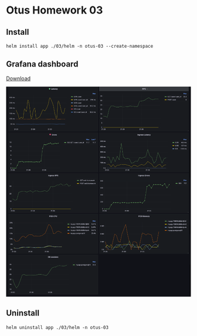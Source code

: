 # Otus Homework 03

## Install

```shell
helm install app ./03/helm -n otus-03 --create-namespace
```

## Grafana dashboard

[Download](https://github.com/wuzyk/otus-microservice-arch/blob/main/03/helm/charts/grafana/dashboard.json)

![dashboard](./assets/dashboard.png)

## Uninstall

```shell
helm uninstall app ./03/helm -n otus-03
```
